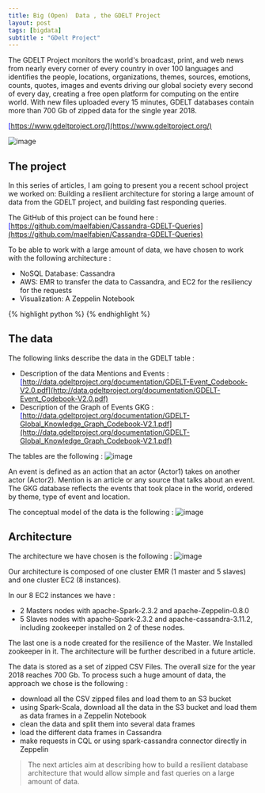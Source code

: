 ```yaml
---
title: Big (Open)  Data , the GDELT Project
layout: post
tags: [bigdata]
subtitle : "GDelt Project"
---
```


The GDELT Project monitors the world's broadcast, print, and web news from nearly every corner of every country in over 100 languages and identifies the people, locations, organizations, themes, sources, emotions, counts, quotes, images and events driving our global society every second of every day, creating a free open platform for computing on the entire world. With new files uploaded every 15 minutes, GDELT databases contain more than 700 Gb of zipped data for the single year 2018.

<span style="color:blue">[https://www.gdeltproject.org/](https://www.gdeltproject.org/)</span>

![image](https://maelfabien.github.io/assets/images/header.jpg)

## The project

In this series of articles, I am going to present you a recent school project we worked on: Building a resilient architecture for storing a large amount of data from the GDELT project, and building fast responding queries.

The GitHub of this project can be found here : <span style="color:blue">[https://github.com/maelfabien/Cassandra-GDELT-Queries](https://github.com/maelfabien/Cassandra-GDELT-Queries)</span>

To be able to work with a large amount of data, we have chosen to work with the following architecture :
- NoSQL Database: Cassandra
- AWS: EMR to transfer the data to Cassandra, and EC2 for the resiliency for the requests
- Visualization: A Zeppelin Notebook

{% highlight python %}
{% endhighlight %}

## The data

The following links describe the data in the GDELT table :
- Description of the data Mentions and Events : <span style="color:blue">[http://data.gdeltproject.org/documentation/GDELT-Event_Codebook-V2.0.pdf](http://data.gdeltproject.org/documentation/GDELT-Event_Codebook-V2.0.pdf)</span>
- Description of the Graph of Events GKG : <span style="color:blue">[http://data.gdeltproject.org/documentation/GDELT-Global_Knowledge_Graph_Codebook-V2.1.pdf](http://data.gdeltproject.org/documentation/GDELT-Global_Knowledge_Graph_Codebook-V2.1.pdf)</span>

The tables are the following :
![image](https://maelfabien.github.io/assets/images/data.jpg)

An event is defined as an action that an actor (Actor1) takes on another actor (Actor2). Mention is an article or any source that talks about an event. The GKG database reflects the events that took place in the world, ordered by theme, type of event and location.

The conceptual model of the data is the following : 
![image](https://maelfabien.github.io/assets/images/concept.jpg)

## Architecture

The architecture we have chosen is the following : 
![image](https://maelfabien.github.io/assets/images/archi.jpg)

Our architecture is composed of one cluster EMR (1 master and 5 slaves) and one cluster EC2 (8 instances).

In our 8 EC2 instances we have :
- 2 Masters nodes with apache-Spark-2.3.2 and apache-Zeppelin-0.8.0
- 5 Slaves nodes with apache-Spark-2.3.2 and apache-cassandra-3.11.2, including zookeeper installed on 2 of these nodes.

The last one is a node created for the resilience of the Master. We Installed zookeeper in it. The architecture will be further described in a future article.

The data is stored as a set of zipped CSV Files. The overall size for the year 2018 reaches 700 Gb. To process such a huge amount of data, the approach we chose is the following :
- download all the CSV zipped files and load them to an S3 bucket
- using Spark-Scala, download all the data in the S3 bucket and load them as data frames in a Zeppelin Notebook
- clean the data and split them into several data frames
- load the different data frames in Cassandra
- make requests in CQL or using spark-cassandra connector directly in Zeppelin

> The next articles aim at describing how to build a resilient database architecture that would allow simple and fast queries on a large amount of data.
